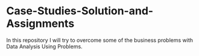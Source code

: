 # Case-Studies-Solution-and-Assignments
In this repository I will try to overcome some of the business problems with Data Analysis Using Problems.
